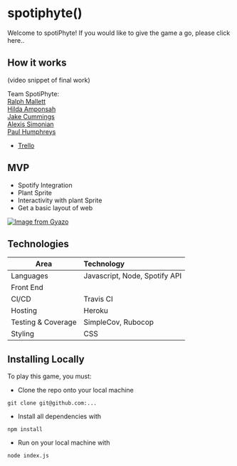 # spotiphyte()
Welcome to spotiPhyte! If you would like to give the game a go, please click here..

## How it works
(video snippet of final work)


Team SpotiPhyte: <br>
[Ralph Mallett](https://github.com/ralphm10)<br>
[Hilda Amponsah](https://github.com/Pi-hils)<br>
[Jake Cummings](https://github.com/SilverLongjohns)<br>
[Alexis Simonian](https://github.com/Alexisimonian)<br>
[Paul Humphreys](https://github.com/phump81)<br>

- [Trello](https://trello.com/b/JJHYRzFI/finalproject2020)

## MVP
 - Spotify Integration
 - Plant Sprite
 - Interactivity with plant Sprite
 - Get a basic layout of web

[![Image from Gyazo](https://i.gyazo.com/9d680cf991b8f7c6607243d03bf26947.png)](https://gyazo.com/9d680cf991b8f7c6607243d03bf26947)

## Technologies

| Area  |    Technology    |
|----------|:-------------|
| Languages |  Javascript, Node, Spotify API |
| Front End |    | 
| CI/CD |  Travis CI | 
| Hosting |    Heroku  | 
| Testing & Coverage | SimpleCov, Rubocop |
| Styling |  CSS  | 


## Installing Locally
To play this game, you must:<br>
- Clone the repo onto your local machine
```
git clone git@github.com:...
```
- Install all dependencies with
```
npm install
```
- Run on your local machine with
```
node index.js
```
